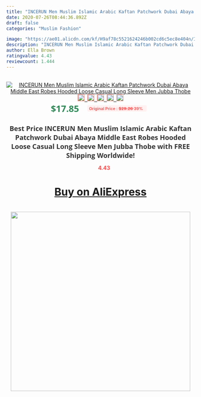```yaml
---
title: "INCERUN Men Muslim Islamic Arabic Kaftan Patchwork Dubai Abaya Middle East Robes Hooded Loose Casual Long Sleeve Men Jubba Thobe"
date: 2020-07-26T08:44:36.892Z
draft: false
categories: "Muslim Fashion"

image: "https://ae01.alicdn.com/kf/H9af78c5521624246b002cd6c5ec8e404n/INCERUN-Men-Muslim-Islamic-Arabic-Kaftan-Patchwork-Dubai-Abaya-Middle-East-Robes-Hooded-Loose-Casual-Long.jpg"
description: "INCERUN Men Muslim Islamic Arabic Kaftan Patchwork Dubai Abaya Middle East Robes Hooded Loose Casual Long Sleeve Men Jubba Thobe"
author: Ella Brown
ratingvalue: 4.43
reviewcount: 1.444
---
```

<br>
<div style="text-align: center;">
<a href="https://s.click.aliexpress.com/e/_AlgnVj" target="_blank" rel="nofollow noopener noreferrer"><img alt="INCERUN Men Muslim Islamic Arabic Kaftan Patchwork Dubai Abaya Middle East Robes Hooded Loose Casual Long Sleeve Men Jubba Thobe" class="magnifier-image" src="https://ae01.alicdn.com/kf/H9af78c5521624246b002cd6c5ec8e404n/INCERUN-Men-Muslim-Islamic-Arabic-Kaftan-Patchwork-Dubai-Abaya-Middle-East-Robes-Hooded-Loose-Casual-Long.jpg_640x640.jpg">
<br>
<img style="border:1px solid salmon" src="https://ae01.alicdn.com/kf/H9af78c5521624246b002cd6c5ec8e404n/INCERUN-Men-Muslim-Islamic-Arabic-Kaftan-Patchwork-Dubai-Abaya-Middle-East-Robes-Hooded-Loose-Casual-Long.jpg_120x120.jpg">&nbsp;&nbsp;<img style="border:1px solid salmon" src="https://ae01.alicdn.com/kf/H7bf82078709a4f8291924fc805a801cbU/INCERUN-Men-Muslim-Islamic-Arabic-Kaftan-Patchwork-Dubai-Abaya-Middle-East-Robes-Hooded-Loose-Casual-Long.jpg_120x120.jpg">&nbsp;&nbsp;<img style="border:1px solid salmon" src="https://ae01.alicdn.com/kf/H0f2f4855e46b4f9bb84ddd00d871233bh/INCERUN-Men-Muslim-Islamic-Arabic-Kaftan-Patchwork-Dubai-Abaya-Middle-East-Robes-Hooded-Loose-Casual-Long.jpg_120x120.jpg">&nbsp;&nbsp;<img style="border:1px solid salmon" src="https://ae01.alicdn.com/kf/H66b489dce8a7462484ef98e579bc1db8L/INCERUN-Men-Muslim-Islamic-Arabic-Kaftan-Patchwork-Dubai-Abaya-Middle-East-Robes-Hooded-Loose-Casual-Long.jpg_120x120.jpg">&nbsp;&nbsp;<img style="border:1px solid salmon" src="https://ae01.alicdn.com/kf/Hbcd17b188f4b4a7db360891fa700f633F/INCERUN-Men-Muslim-Islamic-Arabic-Kaftan-Patchwork-Dubai-Abaya-Middle-East-Robes-Hooded-Loose-Casual-Long.jpg_120x120.jpg"></a></div><br0>
<div style="text-align: center;"><span style="background-color: white; border: 0px; box-sizing: border-box; color: seagreen; display: inline-block; font-family: &quot;open sans&quot; , &quot;arial&quot; , &quot;helvetica&quot; , sans-serif , &quot;heiti&quot;; font-size: 24px; font-stretch: inherit; font-weight: 700; line-height: inherit; margin: 0px 10px 0px 0px; padding: 0px; vertical-align: middle;">$17.85 </span>
<span style="background: rgb(255 , 241 , 241); border-radius: 3px; border: 0px; box-sizing: border-box; color: #ff4747; display: inline-block; font-family: inherit; font-size: 12px; font-stretch: inherit; font-style: inherit; font-variant: inherit; font-weight: 600; line-height: inherit; margin: 0px; padding: 2px 5px; transform: scale(0.9); vertical-align: middle;">Original Price : <b style="text-decoration: line-through;">$29.26 </b> 39%&nbsp;&nbsp;</span></div>
<h1 style="color: #333333; display: inline-block; font-family: &quot;open sans&quot; , &quot;arial&quot; , &quot;helvetica&quot; , sans-serif , &quot;heiti&quot;; font-size: 18px; font-stretch: inherit; font-weight: 700; text-align: center;">Best Price INCERUN Men Muslim Islamic Arabic Kaftan Patchwork Dubai Abaya Middle East Robes Hooded Loose Casual Long Sleeve Men Jubba Thobe with FREE Shipping Worldwide!</h1>
<div style="color: #ff4747; text-align: center;">
<img src="https://4.bp.blogspot.com/-M0ZcTcb-5uY/XleCXlxnR4I/AAAAAAAAAEc/OrjgMkXV1oMQFaCRZj5HQwOCBcu3w1FegCPcBGAYYCw/s1600/star.png" style="height: 15px;">&nbsp;<b>4.43</b></div>
<div class="button_cont" align="center"><a class="buynow_a" href="https://s.click.aliexpress.com/e/_AlgnVj" target="_blank" rel="nofollow noopener noreferrer"><H1>Buy on AliExpress</H1></a></div><br>
<div class="separator" style="clear: both; text-align: center;">
<img src="https://lh3.googleusercontent.com/-pTy5HemUv9M/XlePHvY0dAI/AAAAAAAAAE4/0nX5iRUoIWY8eMW9Dpxeirr157OZliDIgCLcBGAsYHQ/s1600/badge.gif" width="480">
</div>
